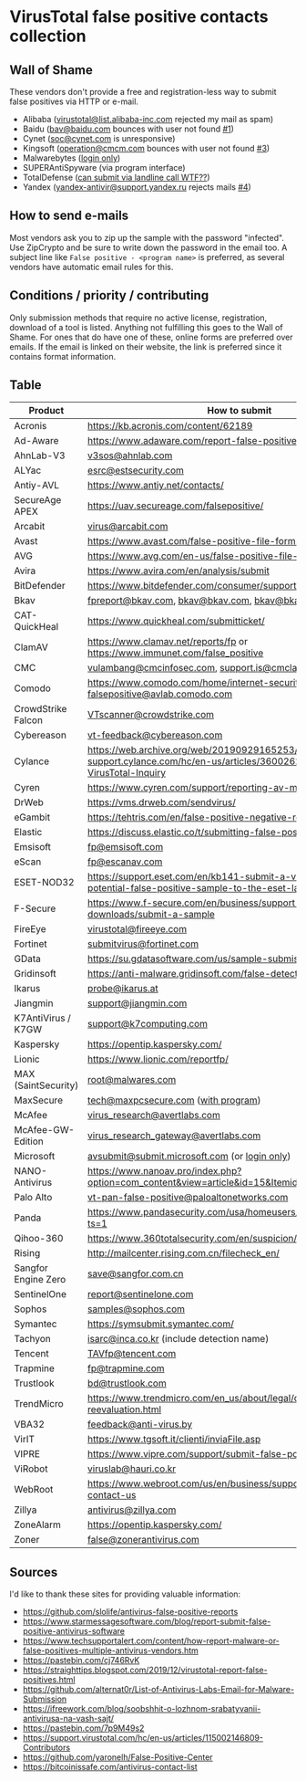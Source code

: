 # VirusTotal false positive contacts collection

## Wall of Shame

These vendors don't provide a free and registration-less way to submit false positives via HTTP or e-mail.

* Alibaba (virustotal@list.alibaba-inc.com rejected my mail as spam)
* Baidu (bav@baidu.com bounces with user not found [#1](https://github.com/namazso/VirusTotal-FPContacts/issues/1))
* Cynet (soc@cynet.com is unresponsive)
* Kingsoft (operation@cmcm.com bounces with user not found [#3](https://github.com/namazso/VirusTotal-FPContacts/issues/3))
* Malwarebytes ([login only](https://forums.malwarebytes.com/forum/122-false-positives/))
* SUPERAntiSpyware (via program interface)
* TotalDefense ([can submit via landline call WTF??](https://support.totaldefense.com/hc/en-us/articles/228497367-What-Is-A-False-Positive-))
* Yandex (yandex-antivir@support.yandex.ru rejects mails [#4](https://github.com/namazso/VirusTotal-FPContacts/issues/4))

## How to send e-mails

Most vendors ask you to zip up the sample with the password "infected". Use ZipCrypto and be sure to write down the password in the email too. A subject line like `False positive - <program name>` is preferred, as several vendors have automatic email rules for this.

## Conditions / priority / contributing

Only submission methods that require no active license, registration, download of a tool is listed. Anything not fulfilling this goes to the Wall of Shame. For ones that do have one of these, online forms are preferred over emails. If the email is linked on their website, the link is preferred since it contains format information.

## Table

| Product | How to submit |
| ------- | ---- |
| Acronis | https://kb.acronis.com/content/62189 |
| Ad-Aware | https://www.adaware.com/report-false-positives |
| AhnLab-V3 | v3sos@ahnlab.com |
| ALYac | esrc@estsecurity.com |
| Antiy-AVL | https://www.antiy.net/contacts/ |
| SecureAge APEX | https://uav.secureage.com/falsepositive/ |
| Arcabit | virus@arcabit.com |
| Avast | https://www.avast.com/false-positive-file-form.php |
| AVG | https://www.avg.com/en-us/false-positive-file-form |
| Avira | https://www.avira.com/en/analysis/submit |
| BitDefender | https://www.bitdefender.com/consumer/support/answer/40673/ |
| Bkav | fpreport@bkav.com, bkav@bkav.com, bkav@bkav.com.vn |
| CAT-QuickHeal | https://www.quickheal.com/submitticket/ |
| ClamAV | https://www.clamav.net/reports/fp or https://www.immunet.com/false_positive |
| CMC | vulambang@cmcinfosec.com, support.is@cmclab.net |
| Comodo | https://www.comodo.com/home/internet-security/submit.php falsepositive@avlab.comodo.com |
| CrowdStrike Falcon | VTscanner@crowdstrike.com |
| Cybereason | vt-feedback@cybereason.com |
| Cylance | https://web.archive.org/web/20190929165253/https://home-support.cylance.com/hc/en-us/articles/360026236014-FAQ-VirusTotal-Inquiry |
| Cyren | https://www.cyren.com/support/reporting-av-misclassifications |
| DrWeb | https://vms.drweb.com/sendvirus/ |
| eGambit | https://tehtris.com/en/false-positive-negative-requests/ |
| Elastic | https://discuss.elastic.co/t/submitting-false-positives/232322 |
| Emsisoft | fp@emsisoft.com |
| eScan | fp@escanav.com |
| ESET-NOD32 | https://support.eset.com/en/kb141-submit-a-virus-website-or-potential-false-positive-sample-to-the-eset-lab#SubmitFile |
| F-Secure | https://www.f-secure.com/en/business/support-and-downloads/submit-a-sample |
| FireEye | virustotal@fireeye.com |
| Fortinet | submitvirus@fortinet.com |
| GData | https://su.gdatasoftware.com/us/sample-submission/ |
| Gridinsoft | https://anti-malware.gridinsoft.com/false-detect/ |
| Ikarus | probe@ikarus.at |
| Jiangmin | support@jiangmin.com |
| K7AntiVirus / K7GW | support@k7computing.com |
| Kaspersky | https://opentip.kaspersky.com/ |
| Lionic | https://www.lionic.com/reportfp/ |
| MAX (SaintSecurity) | root@malwares.com |
| MaxSecure | tech@maxpcsecure.com ([with program](https://www.maxpcsecure.com/support/spywaredetector/submitSamples.htm)) |
| McAfee | virus_research@avertlabs.com |
| McAfee-GW-Edition | virus_research_gateway@avertlabs.com
| Microsoft | avsubmit@submit.microsoft.com (or [login only](https://www.microsoft.com/en-us/wdsi/filesubmission?persona=SoftwareDeveloper)) |
| NANO-Antivirus | https://www.nanoav.pro/index.php?option=com_content&view=article&id=15&Itemid=83&lang=en |
| Palo Alto | vt-pan-false-positive@paloaltonetworks.com |
| Panda | https://www.pandasecurity.com/usa/homeusers/support/contact.htm?ts=1 |
| Qihoo-360 | https://www.360totalsecurity.com/en/suspicion/false-positive/ |
| Rising | http://mailcenter.rising.com.cn/filecheck_en/ |
| Sangfor Engine Zero | save@sangfor.com.cn |
| SentinelOne | report@sentinelone.com |
| Sophos | samples@sophos.com |
| Symantec | https://symsubmit.symantec.com/ |
| Tachyon | isarc@inca.co.kr (include detection name) |
| Tencent | TAVfp@tencent.com |
| Trapmine | fp@trapmine.com 
| Trustlook | bd@trustlook.com |
| TrendMicro | https://www.trendmicro.com/en_us/about/legal/detection-reevaluation.html |
| VBA32 | feedback@anti-virus.by |
| VirIT | https://www.tgsoft.it/clienti/inviaFile.asp |
| VIPRE | https://www.vipre.com/support/submit-false-positive/ |
| ViRobot | viruslab@hauri.co.kr |
| WebRoot | https://www.webroot.com/us/en/business/support/vendor-dispute-contact-us |
| Zillya | antivirus@zillya.com |
| ZoneAlarm | https://opentip.kaspersky.com/ |
| Zoner | false@zonerantivirus.com |

## Sources

I'd like to thank these sites for providing valuable information:

* https://github.com/slolife/antivirus-false-positive-reports
* https://www.starmessagesoftware.com/blog/report-submit-false-positive-antivirus-software
* https://www.techsupportalert.com/content/how-report-malware-or-false-positives-multiple-antivirus-vendors.htm
* https://pastebin.com/cj746RvK
* https://straighttips.blogspot.com/2019/12/virustotal-report-false-positives.html
* https://github.com/alternat0r/List-of-Antivirus-Labs-Email-for-Malware-Submission
* https://ifreework.com/blog/soobshhit-o-lozhnom-srabatyvanii-antivirusa-na-vash-sajt/
* https://pastebin.com/7p9M49s2
* https://support.virustotal.com/hc/en-us/articles/115002146809-Contributors
* https://github.com/yaronelh/False-Positive-Center
* https://bitcoinissafe.com/antivirus-contact-list
